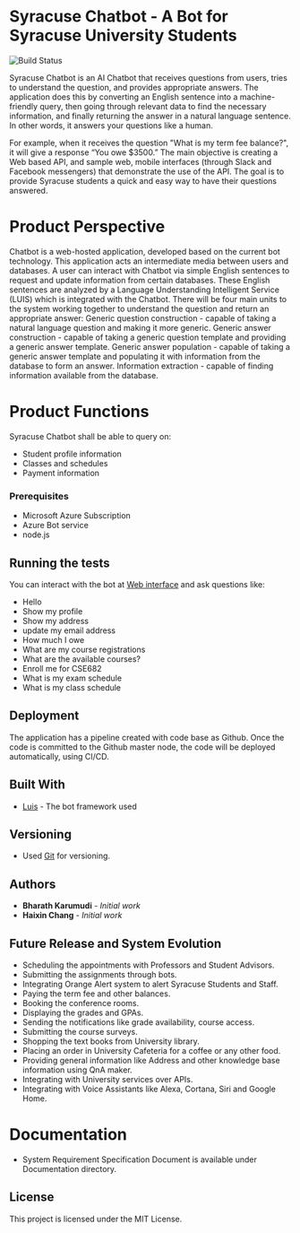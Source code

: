 # Syracuse Chatbot - A Bot for Syracuse University Students

![Build Status](https://travis-ci.org/joemccann/dillinger.svg?branch=master)

Syracuse Chatbot is an AI Chatbot that receives questions from users, tries to understand the question, and provides appropriate answers. The application does this by converting an English sentence into a machine-friendly query, then going through relevant data to find the necessary information, and finally returning the answer in a natural language sentence. In other words, it answers your questions like a human.

For example, when it receives the question "What is my term fee balance?", it will give a response “You owe $3500.” The main objective is creating a Web based API, and sample web, mobile interfaces (through Slack and Facebook messengers) that demonstrate the use of the API. The goal is to provide Syracuse students a quick and easy way to have their questions answered.

# Product Perspective
Chatbot is a web-hosted application, developed based on the current bot technology. This application acts an intermediate media between users and databases. A user can interact with Chatbot via simple English sentences to request and update information from certain databases. These English sentences are analyzed by a Language Understanding Intelligent Service (LUIS) which is integrated with the Chatbot.
There will be four main units to the system working together to understand the question and return an appropriate answer:
Generic question construction - capable of taking a natural language question and making it more generic.
Generic answer construction - capable of taking a generic question template and providing a generic answer template.
Generic answer population - capable of taking a generic answer template and populating it with information from the database to form an answer.
Information extraction - capable of finding information available from the database.

# Product Functions
Syracuse Chatbot shall be able to query on:
*	Student profile information
*	Classes and schedules
*	Payment information

### Prerequisites

* Microsoft Azure Subscription
* Azure Bot service
* node.js

## Running the tests

You can interact with the bot at  [Web interface](https://webchat.botframework.com/embed/CuseBots?s=YnHKNEIX7K0.ND7kctEA0qrZoLX45aWZ_mwmCIen9co6-QmnhTpYALM) and ask questions like:
* Hello
* Show my profile
* Show my address
* update my email address
* How much I owe
* What are my course registrations
* What are the available courses?
* Enroll me for CSE682
* What is my exam schedule
* What is my class schedule

## Deployment

The application has a pipeline created with code base as Github. Once the code is committed to the Github master node, the code will be deployed automatically, using CI/CD.

## Built With

* [Luis](https://luis.ai) - The bot framework used

## Versioning

* Used [Git](http://github.com/) for versioning.

## Authors

* **Bharath Karumudi** - *Initial work*
* **Haixin Chang** - *Initial work*

## Future Release and System Evolution

*	Scheduling the appointments with Professors and Student Advisors.
*	Submitting the assignments through bots.
*	Integrating Orange Alert system to alert Syracuse Students and Staff.
*	Paying the term fee and other balances.
*	Booking the conference rooms.
*	Displaying the grades and GPAs.
*	Sending the notifications like grade availability, course access.
*	Submitting the course surveys.
*	Shopping the text books from University library.
*	Placing an order in University Cafeteria for a coffee or any other food.
*	Providing general information like Address and other knowledge base information using QnA maker.
*	Integrating with University services over APIs.
*	Integrating with Voice Assistants like Alexa, Cortana, Siri and Google Home.

# Documentation

* System Requirement Specification Document is available under Documentation directory.

## License

This project is licensed under the MIT License.
